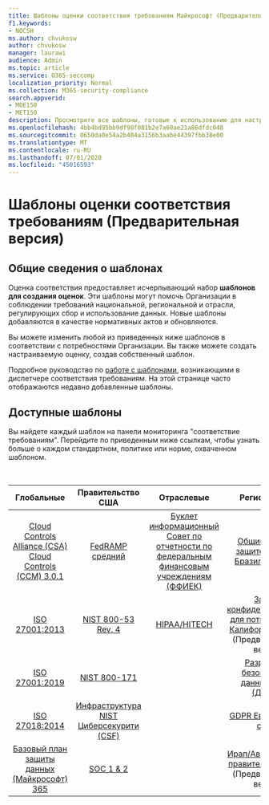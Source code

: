 ```yaml
---
title: Шаблоны оценки соответствия требованиям Майкрософт (Предварительная версия)
f1.keywords:
- NOCSH
ms.author: chvukosw
author: chvukosw
manager: laurawi
audience: Admin
ms.topic: article
ms.service: O365-seccomp
localization_priority: Normal
ms.collection: M365-security-compliance
search.appverid:
- MOE150
- MET150
description: Просмотрите все шаблоны, готовые к использованию для настройки оценок в оценке соответствия требованиям Майкрософт (Предварительная версия).
ms.openlocfilehash: 4bb4bd95bb9df98f081b2e7a60ae21a86dfdc048
ms.sourcegitcommit: 0650da0e54a2b484a3156b3aabe44397fbb38e00
ms.translationtype: MT
ms.contentlocale: ru-RU
ms.lasthandoff: 07/01/2020
ms.locfileid: "45016593"
---
```

# <a name="compliance-score-preview-templates"></a>Шаблоны оценки соответствия требованиям (Предварительная версия)

## <a name="templates-overview"></a>Общие сведения о шаблонах

Оценка соответствия предоставляет исчерпывающий набор **шаблонов для создания оценок**. Эти шаблоны могут помочь Организации в соблюдении требований национальной, региональной и отрасли, регулирующих сбор и использование данных. Новые шаблоны добавляются в качестве нормативных актов и обновляются.

Вы можете изменить любой из приведенных ниже шаблонов в соответствии с потребностями Организации. Вы также можете создать настраиваемую оценку, создав собственный шаблон. 

Подробное руководство по [работе с шаблонами](working-with-compliance-manager.md#templates), возникающими в диспетчере соответствия требованиям. На этой странице часто отображаются недавно добавленные шаблоны.

## <a name="available-templates"></a>Доступные шаблоны

Вы найдете каждый шаблон на панели мониторинга "соответствие требованиям". Перейдите по приведенным ниже ссылкам, чтобы узнать больше о каждом стандартном, политике или норме, охваченном шаблоном.

<br>

| Глобальные |Правительство США| Отраслевые|Региональные|
| :---: |:---:|:---:|:---:|
|[Cloud Controls Alliance (CSA) Cloud Controls (CCM) 3.0.1](offering-csa-star-attestation.md) | [FedRAMP средний](offering-fedramp.md)| [Буклет информационный Совет по отчетности по федеральным финансовым учреждениям (ФФИЕК)](offering-ffiec-us.md) |[Общий закон по защите данных в Бразилии (ЛГПД)](https://go.microsoft.com/fwlink/?linkid=2115387) |
|[ISO 27001:2013](https://go.microsoft.com/fwlink/?linkid=2109073) | [NIST 800-53 Rev. 4](https://go.microsoft.com/fwlink/?linkid=2109075) | [HIPAA/HITECH](offering-hipaa-hitech.md) | [Закон о конфиденциальности для потребителей в Калифорнии (ККПА)](offering-ccpa.md) (Предварительная версия)
|[ISO 27001:2019](offering-iso-27701.md)  | [NIST 800-171](offering-nist-sp-800-171.md)|  | [Разрешение безопасности данных Дубаи (ДГИСР)](https://go.microsoft.com/fwlink/?linkid=2131193) |
| [ISO 27018:2014](offering-iso-27018.md) | [Инфраструктура NIST Циберсекурити (CSF)](offering-nist-csf.md) |  |[GDPR Европейского союза](gdpr.md) |
| [Базовый план защиты данных (Майкрософт) 365](compliance-score-methodology.md#initial-score-based-on-microsoft-365-data-protection-baseline) | [SOC 1 & 2](offering-soc.md) |  | [Ирап/Австралийский правительством ISM](offering-ccsl-irap-australia.md) (Предварительная версия) |